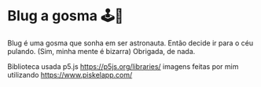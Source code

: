 # Blug a gosma 🕹️🥶
Blug é uma gosma que sonha em ser astronauta. Então decide ir para o céu pulando. (Sim, minha mente é bizarra)
Obrigada, de nada.

Biblioteca usada p5.js <https://p5js.org/libraries/>
imagens feitas por mim utilizando <https://www.piskelapp.com/>

